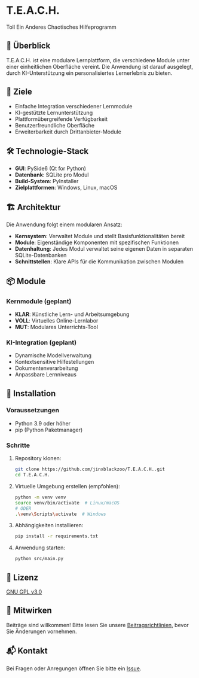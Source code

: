 # T.E.A.C.H.

Toll Ein Anderes Chaotisches Hilfeprogramm

## 📖 Überblick
T.E.A.C.H. ist eine modulare Lernplattform, die verschiedene Module unter einer einheitlichen Oberfläche vereint. Die Anwendung ist darauf ausgelegt, durch KI-Unterstützung ein personalisiertes Lernerlebnis zu bieten.

## 🎯 Ziele
- Einfache Integration verschiedener Lernmodule
- KI-gestützte Lernunterstützung
- Plattformübergreifende Verfügbarkeit
- Benutzerfreundliche Oberfläche
- Erweiterbarkeit durch Drittanbieter-Module

## 🛠 Technologie-Stack
- **GUI**: PySide6 (Qt for Python)
- **Datenbank**: SQLite pro Modul
- **Build-System**: PyInstaller
- **Zielplattformen**: Windows, Linux, macOS

## 🏗 Architektur
Die Anwendung folgt einem modularen Ansatz:
- **Kernsystem**: Verwaltet Module und stellt Basisfunktionalitäten bereit
- **Module**: Eigenständige Komponenten mit spezifischen Funktionen
- **Datenhaltung**: Jedes Modul verwaltet seine eigenen Daten in separaten SQLite-Datenbanken
- **Schnittstellen**: Klare APIs für die Kommunikation zwischen Modulen

## 📦 Module
### Kernmodule (geplant)
- **KLAR**: Künstliche Lern- und Arbeitsumgebung
- **VOLL**: Virtuelles Online-Lernlabor
- **MUT**: Modulares Unterrichts-Tool

### KI-Integration (geplant)
- Dynamische Modellverwaltung
- Kontextsensitive Hilfestellungen
- Dokumentenverarbeitung
- Anpassbare Lernniveaus

## 🚀 Installation
### Voraussetzungen
- Python 3.9 oder höher
- pip (Python Paketmanager)

### Schritte
1. Repository klonen:
   ```bash
   git clone https://github.com/jinxblackzoo/T.E.A.C.H..git
   cd T.E.A.C.H.
   ```

2. Virtuelle Umgebung erstellen (empfohlen):
   ```bash
   python -m venv venv
   source venv/bin/activate  # Linux/macOS
   # ODER
   .\venv\Scripts\activate  # Windows
   ```

3. Abhängigkeiten installieren:
   ```bash
   pip install -r requirements.txt
   ```

4. Anwendung starten:
   ```bash
   python src/main.py
   ```

## 📝 Lizenz
[GNU GPL v3.0](LICENSE)

## 🤝 Mitwirken
Beiträge sind willkommen! Bitte lesen Sie unsere [Beitragsrichtlinien](CONTRIBUTING.md), bevor Sie Änderungen vornehmen.

## 📬 Kontakt
Bei Fragen oder Anregungen öffnen Sie bitte ein [Issue](https://github.com/jinxblackzoo/T.E.A.C.H./issues).
